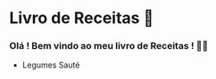 # Livro de Receitas :shallow_pan_of_food:

### Olá ! Bem vindo ao meu livro de Receitas ! :man_cook:

- Legumes Sauté
